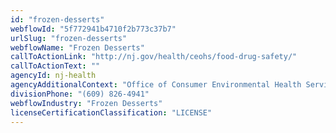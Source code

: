 ```yaml
---
id: "frozen-desserts"
webflowId: "5f772941b4710f2b773c37b7"
urlSlug: "frozen-desserts"
webflowName: "Frozen Desserts"
callToActionLink: "http://nj.gov/health/ceohs/food-drug-safety/"
callToActionText: ""
agencyId: nj-health
agencyAdditionalContext: "Office of Consumer Environmental Health Services, Public Health Sanitation and Safety Program"
divisionPhone: "(609) 826-4941"
webflowIndustry: "Frozen Desserts"
licenseCertificationClassification: "LICENSE"
---
```


